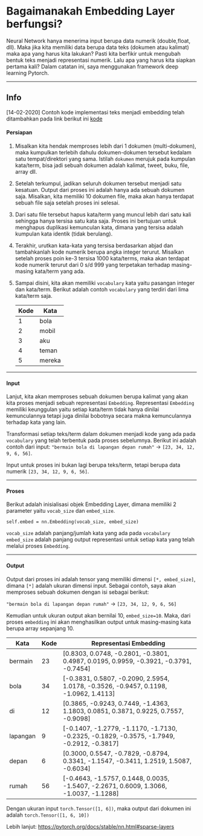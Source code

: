 # Bagaimanakah Embedding Layer berfungsi?

Neural Network hanya menerima input berupa data numerik (double,float, dll). Maka jika kita memiliki data berupa data teks (dokumen atau kalimat) maka apa yang harus kita lakukan? Pasti kita berfikir untuk mengubah bentuk teks menjadi representasi numerik. Lalu apa yang harus kita siapkan pertama kali? Dalam catatan ini, saya menggunakan framework deep learning Pytorch.

------
## Info
[14-02-2020] Contoh kode implementasi teks menjadi embedding telah ditambahkan pada link berikut ini [kode](https://github.com/rizalespe/pytorch-stuff/tree/master/representasi-embedding-teks)

#### Persiapan
1. Misalkan kita hendak memproses lebih dari 1 dokumen (multi-dokumen), maka kumpulkan terlebih dahulu dokumen-dokumen tersebut kedalam satu tempat/direktori yang sama. Istilah `dokumen` merujuk pada kumpulan kata/term, bisa jadi sebuah dokumen adalah kalimat, tweet, buku, file, array dll.

2. Setelah terkumpul, jadikan seluruh dokumen tersebut menjadi satu kesatuan. Output dari proses ini adalah hanya ada sebuah dokumen saja. Misalkan, kita memiliki 10 dokumen file, maka akan hanya terdapat sebuah file saja setelah proses ini selesai.

3. Dari satu file tersebut hapus kata/term yang muncul lebih dari satu kali sehingga hanya tersisa satu kata saja. Proses ini bertujuan untuk menghapus duplikasi kemunculan kata, dimana yang tersisa adalah kumpulan kata identik (tidak berulang).

4. Terakhir, urutkan kata-kata yang tersisa berdasarkan abjad dan tambahkanlah kode numerik berupa angka integer terurut. Misalkan setelah proses poin ke-3 tersisa 1000 kata/terms, maka akan terdapat kode numerik terurut dari 0 s/d 999 yang terpetakan terhadap masing-masing kata/term yang ada.

5. Sampai disini, kita akan memiliki `vocabulary` kata yaitu pasangan integer dan kata/term. Berikut adalah contoh `vocabulary` yang terdiri dari lima kata/term saja.

    |Kode|Kata  |
    |--|--|
    | 1 |bola  |
    | 2 |mobil  |
    | 3 |aku  |
    | 4 |teman  |
    | 5 |mereka  |

------


#### Input
Lanjut, kita akan memproses sebuah dokumen berupa kalimat yang akan kita proses menjadi sebuah representasi `Embedding`. Representasi `Embedding` memiliki keunggulan yaitu setiap kata/term tidak hanya dinilai kemunculannya tetapi juga dinilai bobotnya secara makna kemunculannya terhadap kata yang lain.

Transformasi setiap teks/term dalam dokumen menjadi kode yang ada pada `vocabulary` yang telah terbentuk pada proses sebelumnya. Berikut ini adalah contoh dari input:
`"bermain bola di lapangan depan rumah"` → `[23, 34, 12, 9, 6, 56]`. 

Input untuk proses ini bukan lagi berupa teks/term, tetapi berupa data numerik `[23, 34, 12, 9, 6, 56]`.

------

#### Proses
Berikut adalah inisialisasi objek Embedding Layer, dimana memiliki 2 parameter yaitu `vocab_size` dan `embed_size`.

`self.embed = nn.Embedding(vocab_size, embed_size)`

`vocab_size` adalah panjang/jumlah kata yang ada pada `vocabulary`
`embed_size` adalah panjang output representasi untuk setiap kata yang telah melalui proses `Embedding`.

------

#### Output
Output dari proses ini adalah tensor yang memiliki dimensi `[*, embed_size]`, dimana `[*]` adalah ukuran dimensi input. Sebagai contoh, saya akan memproses sebuah dokumen dengan isi sebagai berikut:

`"bermain bola di lapangan depan rumah"` → `[23, 34, 12, 9, 6, 56]`

Kemudian untuk ukuran output akan bernilai 10, `embed_size=10`. Maka, dari proses `embedding` ini akan menghasilkan output untuk masing-masing kata berupa array sepanjang 10.


  |Kata|Kode|Representasi Embedding  |
  |--|--|--|
  |bermain| 23 |[0.8303,  0.0748, -0.2801, -0.3801,  0.4987,  0.0195,  0.9959, -0.3921, -0.3791, -0.7454]  |
  |bola| 34 |[-0.3831,  0.5807, -0.2090,  2.5954,  1.0178, -0.3526, -0.9457,  0.1198, -1.0962,  1.4113]  |
  |di| 12 |[0.3865, -0.9243,  0.7449, -1.4363,  1.1803,  0.0851,  0.3871,  0.9225, 0.7557, -0.9098]  |
  |lapangan| 9 |[-0.1407, -1.2779, -1.1170, -1.7130, -0.2325, -0.1829, -0.3575, -1.7949, -0.2912, -0.3817]  |
  |depan| 6 |[0.3000,  0.5547, -0.7829, -0.8794,  0.3341, -1.1547, -0.3411,  1.2519, 1.5087, -0.6034]  |
  |rumah| 56 |[-0.4643, -1.5757,  0.1448,  0.0035, -1.5407, -2.2671,  0.6009,  1.3066, -1.0037, -1.1288]  |

Dengan ukuran input `torch.Tensor([1, 6])`, maka output dari dokumen ini adalah `torch.Tensor([1, 6, 10])`

Lebih lanjut: https://pytorch.org/docs/stable/nn.html#sparse-layers
